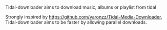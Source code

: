 Tidal-downloader aims to download music, albums or playlist from tidal

Strongly inspired by https://github.com/yaronzz/Tidal-Media-Downloader, 
Tidal-downloader aims to be faster by allowing parallel downloads.